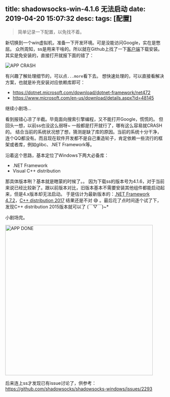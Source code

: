 title: shadowsocks-win-4.1.6 无法启动
date: 2019-04-20 15:07:32
desc: 
tags: [配置] 
---

> 简单记录一下配置，以免找不着。

新切换到一个win虚拟机，准备一下开发环境。可是没能访问Google，实在是憋屈。
众所周知，ss是用来干啥的。所以就在Github上找了一下[客户端](https://github.com/shadowsocks/shadowsocks-windows/releases)下载安装。
其实是免安装的，直接打开就报下面的错了：

<img src="{% asset_path 1.jpg %}" alt="APP CRASH" />

有兴趣了解处理细节的，可以点`...more`看下去。
想快速处理的，可以直接看解决方案，也就是补充安装对应依赖库即可：
* https://dotnet.microsoft.com/download/dotnet-framework/net472
* https://www.microsoft.com/en-us/download/details.aspx?id=48145

<!-- more -->

继续小剧场...

看到报错心凉了半截。毕竟面向搜索引擎编程，又不能打开Google，慌慌的。
但回头一想，以前ss也没这么弱呀~ 一般都是打开就行了，哪有这么容易就CRASH的。
结合当前的系统状况想了想，猜测是缺了库的原因。当前的系统十分干净，连个QQ都没有。而且现在软件开发都不是自己重造轮子，肯定依赖一些流行的框架或者库，例如glibc、.NET Framework等。

沿着这个思路，基本定位了Windows下两大必备库：
* .NET Framework
* Visual C++ distribution

那具体版本咧？基本就是瞎蒙的时候了。。
因为下载ss的版本号为4.1.6，对于当前来说已经比较新了。跟以前版本对比，旧版本基本不需要安装其他组件都能启动起来，但是4.x版本却无法启动。
于是估计为最新版本的：[.NET Framework 4.7.2](https://dotnet.microsoft.com/download/dotnet-framework)，[C++ distribution 2017](https://support.microsoft.com/en-us/help/2977003/the-latest-supported-visual-c-downloads)
结果还是不对 😅 。最后花了点时间逐个试了下，发现C++ distribution 2015版本就可以了 (￣▽￣)~* 

小剧场完。

<img src="{% asset_path 2.jpg %}" alt="APP DONE" width="466" height="474" />

后来连上ss才发现已有issue讨论了，供参考：https://github.com/shadowsocks/shadowsocks-windows/issues/2293